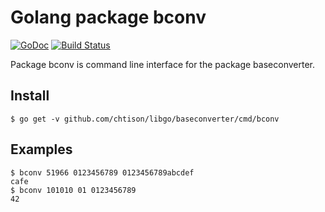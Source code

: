 # Golang package bconv

[![GoDoc](https://godoc.org/github.com/chtison/libgo/baseconverter/cmd/bconv?status.svg)](https://godoc.org/github.com/chtison/libgo/baseconverter/cmd/bconv)
[![Build Status](https://travis-ci.org/chtison/libgo.svg?branch=master)](https://travis-ci.org/chtison/libgo)

Package bconv is command line interface for the package baseconverter.

## Install
	$ go get -v github.com/chtison/libgo/baseconverter/cmd/bconv
	
## Examples
	$ bconv 51966 0123456789 0123456789abcdef
	cafe
	$ bconv 101010 01 0123456789
	42
	
